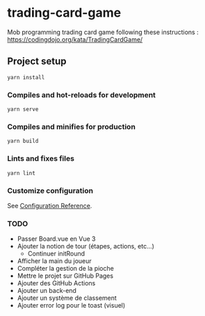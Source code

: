 # trading-card-game

Mob programming trading card game following these instructions : https://codingdojo.org/kata/TradingCardGame/

## Project setup
```
yarn install
```

### Compiles and hot-reloads for development
```
yarn serve
```

### Compiles and minifies for production
```
yarn build
```

### Lints and fixes files
```
yarn lint
```

### Customize configuration
See [Configuration Reference](https://cli.vuejs.org/config/).


### TODO
- Passer Board.vue en Vue 3
- Ajouter la notion de tour (étapes, actions, etc...)
    - Continuer initRound
- Afficher la main du joueur
- Compléter la gestion de la pioche
- Mettre le projet sur GitHub Pages
- Ajouter des GitHub Actions
- Ajouter un back-end
- Ajouter un système de classement
- Ajouter error log pour le toast (visuel)
